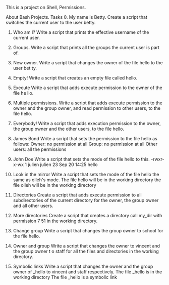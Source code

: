 This is a project on Shell, Permissions.

About Bash Projects.
Tasks 
0. My name is Betty.
   Create a script that switches the current user to the user betty.

1. Who am I?
   Write a script that prints the effective username of the current user.

2. Groups.
   Write a script that prints all the groups the current user is part of.

3. New owner.
   Write a script that changes the owner of the file hello to the user bet   ty.

4. Empty!
   Write a script that creates an empty file called hello.

5. Execute
   Write a script that adds execute permission to the owner of the file he   llo.

6. Multiple permissions.
   Write a script that adds execute permission to the owner and the group    owner, and read permission to other users, to the file hello.
   
7. Everybody!
   Write a script that adds execution permission to the owner, the group owner and the other users, to the file hello.

8. James Bond
   Write a script that sets the permission to the file hello as follows:
   Owner: no permission at all
   Group: no permission at all
   Other users: all the permissions

9. John Doe
   Write a script that sets the mode of the file hello to this.
   -rwxr-x-wx 1 julien julien 23 Sep 20 14:25 hello

10. Look in the mirror
   Write a script that sets the mode of the file hello the same as olleh's   mode.
   The file hello will be in the working directory
   the file olleh will be in the working directory

11. Directories
    Create a script that adds execute permission to all subdirectories of the current directory for the owner, the group owner and all other users.

12. More directories
    Create a script that creates a directory call my_dir with permission 7    51 in the working directory.

13. Change group
    Write a script that changes the group owner to school for the file 
    hello.

14. Owner and group
    Write a script that changes the owner to vincent and the group owner t    o staff for all the files and directories in the working directory.

15. Symbolic links
    Write a script that changes the owner and the group owner of _hello to    vincent and staff respectively.
    The file _hello is in the working directory
    The file _hello is a symbolic link    
